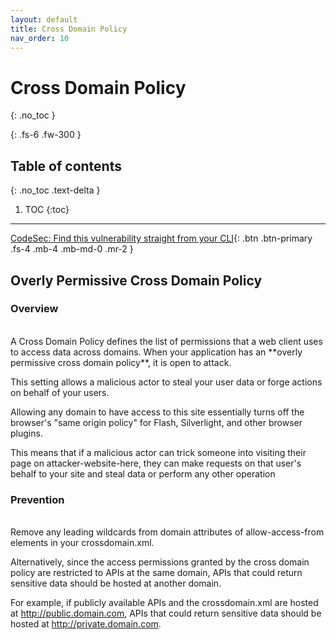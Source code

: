 ```yaml
---
layout: default
title: Cross Domain Policy
nav_order: 10
---
```


# Cross Domain Policy
{: .no_toc }

{: .fs-6 .fw-300 }

## Table of contents
{: .no_toc .text-delta }

1. TOC
{:toc}

---
[CodeSec: Find this vulnerability straight from your CLI](https://www.contrastsecurity.com/developer/codesec/){: .btn .btn-primary .fs-4 .mb-4 .mb-md-0 .mr-2 }

## Overly Permissive Cross Domain Policy

### Overview 
<br/>
A Cross Domain Policy defines the list of permissions that a web client uses to access data across domains.
When your application has an **overly permissive cross domain policy**, it is open to attack.

This setting allows a malicious actor to steal your user data or forge actions on behalf of your users. 

Allowing any domain to have access to this site essentially turns off the browser's "same origin policy" for Flash, Silverlight, and other browser plugins. 

This means that if a malicious actor can trick someone into visiting their page on attacker-website-here, they can make requests on that user's behalf to your site and steal data or perform any other operation

### Prevention 
<br/>
Remove any leading wildcards from domain attributes of allow-access-from elements in your crossdomain.xml. 

Alternatively, since the access permissions granted by the cross domain policy are restricted to APIs at the same domain, 
APIs that could return sensitive data should be hosted at another domain. 

For example, if publicly available APIs and the crossdomain.xml are hosted at http://public.domain.com, APIs that could return sensitive data should be hosted at http://private.domain.com.

